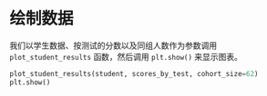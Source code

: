 # 绘制数据

我们以学生数据、按测试的分数以及同组人数作为参数调用 `plot_student_results` 函数，然后调用 `plt.show()` 来显示图表。

```python
plot_student_results(student, scores_by_test, cohort_size=62)
plt.show()
```
